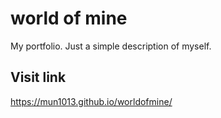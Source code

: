 # world of mine
My portfolio. Just a simple description of myself.

## Visit link 
https://mun1013.github.io/worldofmine/
